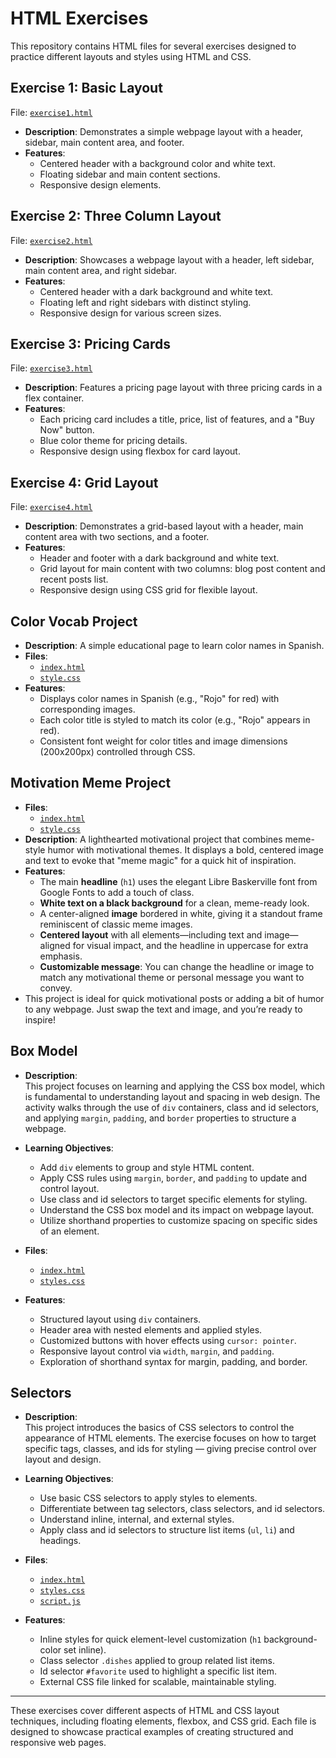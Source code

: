 # HTML Exercises

This repository contains HTML files for several exercises designed to practice different layouts and styles using HTML and CSS.

## Exercise 1: Basic Layout

File: [`exercise1.html`](https://krrish-kohli.github.io/HTML_and_CSS/Exercise%201.html)

- **Description**: Demonstrates a simple webpage layout with a header, sidebar, main content area, and footer.
- **Features**:
  - Centered header with a background color and white text.
  - Floating sidebar and main content sections.
  - Responsive design elements.

## Exercise 2: Three Column Layout

File: [`exercise2.html`](https://krrish-kohli.github.io/HTML_and_CSS/Exercise%202.html)

- **Description**: Showcases a webpage layout with a header, left sidebar, main content area, and right sidebar.
- **Features**:
  - Centered header with a dark background and white text.
  - Floating left and right sidebars with distinct styling.
  - Responsive design for various screen sizes.

## Exercise 3: Pricing Cards

File: [`exercise3.html`](https://krrish-kohli.github.io/HTML_and_CSS/Exercise%203.html)

- **Description**: Features a pricing page layout with three pricing cards in a flex container.
- **Features**:
  - Each pricing card includes a title, price, list of features, and a "Buy Now" button.
  - Blue color theme for pricing details.
  - Responsive design using flexbox for card layout.

## Exercise 4: Grid Layout

File: [`exercise4.html`](https://krrish-kohli.github.io/HTML_and_CSS/Exercise%204.html)

- **Description**: Demonstrates a grid-based layout with a header, main content area with two sections, and a footer.
- **Features**:
  - Header and footer with a dark background and white text.
  - Grid layout for main content with two columns: blog post content and recent posts list.
  - Responsive design using CSS grid for flexible layout.

## Color Vocab Project
- **Description**: A simple educational page to learn color names in Spanish.
- **Files**:
  - [`index.html`](https://krrish-kohli.github.io/HTML_and_CSS/Color%20Vocab%20Project/index.html)
  - [`style.css`](https://krrish-kohli.github.io/HTML_and_CSS/Color%20Vocab%20Project/style.css)
- **Features**:
  - Displays color names in Spanish (e.g., "Rojo" for red) with corresponding images.
  - Each color title is styled to match its color (e.g., "Rojo" appears in red).
  - Consistent font weight for color titles and image dimensions (200x200px) controlled through CSS.

## Motivation Meme Project
- **Files**:
  - [`index.html`](https://krrish-kohli.github.io/HTML_and_CSS/Motivation%20Meme%20Project/index.html)
  - [`style.css`](https://krrish-kohli.github.io/HTML_and_CSS/Motivation%20Meme%20Project/style.css)
- **Description**: A lighthearted motivational project that combines meme-style humor with motivational themes. It displays a bold, centered image and text to evoke that "meme magic" for a quick hit of inspiration.
- **Features**:
  - The main **headline** (`h1`) uses the elegant Libre Baskerville font from Google Fonts to add a touch of class.
  - **White text on a black background** for a clean, meme-ready look.
  - A center-aligned **image** bordered in white, giving it a standout frame reminiscent of classic meme images.
  - **Centered layout** with all elements—including text and image—aligned for visual impact, and the headline in uppercase for extra emphasis.
  - **Customizable message**: You can change the headline or image to match any motivational theme or personal message you want to convey.
- This project is ideal for quick motivational posts or adding a bit of humor to any webpage. Just swap the text and image, and you’re ready to inspire!

## Box Model
- **Description**:  
This project focuses on learning and applying the CSS box model, which is fundamental to understanding layout and spacing in web design. The activity walks through the use of `div` containers, class and id selectors, and applying `margin`, `padding`, and `border` properties to structure a webpage.

- **Learning Objectives**:
  - Add `div` elements to group and style HTML content.
  - Apply CSS rules using `margin`, `border`, and `padding` to update and control layout.
  - Use class and id selectors to target specific elements for styling.
  - Understand the CSS box model and its impact on webpage layout.
  - Utilize shorthand properties to customize spacing on specific sides of an element.

- **Files**:
  - [`index.html`](https://krrish-kohli.github.io/HTML_and_CSS/Box%20Model/index.html)
  - [`styles.css`](https://krrish-kohli.github.io/HTML_and_CSS/Box%20Model/styles.css)

- **Features**:
  - Structured layout using `div` containers.
  - Header area with nested elements and applied styles.
  - Customized buttons with hover effects using `cursor: pointer`.
  - Responsive layout control via `width`, `margin`, and `padding`.
  - Exploration of shorthand syntax for margin, padding, and border.


## Selectors
- **Description**:  
This project introduces the basics of CSS selectors to control the appearance of HTML elements. The exercise focuses on how to target specific tags, classes, and ids for styling — giving precise control over layout and design.

- **Learning Objectives**:
  - Use basic CSS selectors to apply styles to elements.
  - Differentiate between tag selectors, class selectors, and id selectors.
  - Understand inline, internal, and external styles.
  - Apply class and id selectors to structure list items (`ul`, `li`) and headings.

- **Files**:
  - [`index.html`](https://krrish-kohli.github.io/HTML_and_CSS/selectors/index.html)
  - [`styles.css`](https://krrish-kohli.github.io/HTML_and_CSS/selectors/styles.css)
  - [`script.js`](https://krrish-kohli.github.io/HTML_and_CSS/selectors/script.js)

- **Features**:
  - Inline styles for quick element-level customization (`h1` background-color set inline).
  - Class selector `.dishes` applied to group related list items.
  - Id selector `#favorite` used to highlight a specific list item.
  - External CSS file linked for scalable, maintainable styling.

---

These exercises cover different aspects of HTML and CSS layout techniques, including floating elements, flexbox, and CSS grid. Each file is designed to showcase practical examples of creating structured and responsive web pages.
